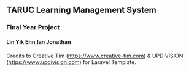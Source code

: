 ## TARUC Learning Management System
### Final Year Project
#### Lin Yik Enn,Ian Jonathan

Credits to Creative Tim (https://www.creative-tim.com) & UPDIVISION (https://www.updivision.com) for Laravel Template.
